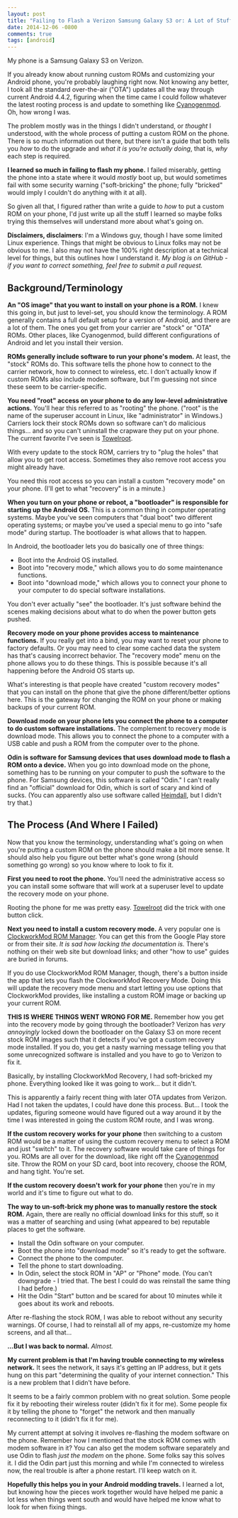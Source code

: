 ```yaml
---
layout: post
title: "Failing to Flash a Verizon Samsung Galaxy S3 or: A Lot of Stuff I Learned About Android"
date: 2014-12-06 -0800
comments: true
tags: [android]
---
```

My phone is a Samsung Galaxy S3 on Verizon.

If you already know about running custom ROMs and customizing your Android phone, you're probably laughing right now. Not knowing any better, I took all the standard over-the-air ("OTA") updates all the way through current Android 4.4.2, figuring when the time came I could follow whatever the latest rooting process is and update to something like [Cyanogenmod](http://www.cyanogenmod.org/). Oh, how wrong I was.

The problem mostly was in the things I didn't understand, or *thought* I understood, with the whole process of putting a custom ROM on the phone. There is so much information out there, but there isn't a guide that both tells you *how* to do the upgrade and *what it is you're actually doing*, that is, *why* each step is required.

**I learned so much in failing to flash my phone.** I failed miserably, getting the phone into a state where it would *mostly* boot up, but would sometimes fail with some security warning ("soft-bricking" the phone; fully "bricked" would imply I couldn't do anything with it at all).

So given all that, I figured rather than write a guide to *how* to put a custom ROM on your phone, I'd just write up all the stuff I learned so maybe folks trying this themselves will understand more about what's going on.

**Disclaimers, disclaimers**: I'm a Windows guy, though I have some limited Linux experience. Things that might be obvious to Linux folks may not be obvious to me. I also may not have the 100% right description at a technical level for things, but this outlines how I understand it. *My blog is on GitHub - if you want to correct something, feel free to submit a pull request.*

## Background/Terminology

**An "OS image" that you want to install on your phone is a ROM.** I knew this going in, but just to level-set, you should know the terminology. A ROM generally contains a full default setup for a version of Android, and there are a lot of them. The ones you get from your carrier are "stock" or "OTA" ROMs. Other places, like Cyanogenmod, build different configurations of Android and let you install their version.

**ROMs generally include software to run your phone's modem.** At least, the "stock" ROMs do. This software tells the phone how to connect to the carrier network, how to connect to wireless, etc. I don't actually know if custom ROMs also include modem software, but I'm guessing not since these seem to be carrier-specific.

**You need "root" access on your phone to do any low-level administrative actions.** You'll hear this referred to as "rooting" the phone. ("root" is the name of the superuser account in Linux, like "administrator" in Windows.) Carriers lock their stock ROMs down so software can't do malicious things... and so you can't uninstall the crapware they put on your phone. The current favorite I've seen is [Towelroot](https://towelroot.com/).

With every update to the stock ROM, carriers try to "plug the holes" that allow you to get root access. Sometimes they also remove root access you might already have.

You need this root access so you can install a custom "recovery mode" on your phone. (I'll get to what "recovery" is in a minute.)

**When you turn on your phone or reboot, a "bootloader" is responsible for starting up the Android OS.** This is a common thing in computer operating systems. Maybe you've seen computers that "dual boot" two different operating systems; or maybe you've used a special menu to go into "safe mode" during startup. The bootloader is what allows that to happen.

In Android, the bootloader lets you do basically one of three things:

- Boot into the Android OS installed.
- Boot into "recovery mode," which allows you to do some maintenance functions.
- Boot into "download mode," which allows you to connect your phone to your computer to do special software installations.

You don't ever actually "see" the bootloader. It's just software behind the scenes making decisions about what to do when the power button gets pushed.

**Recovery mode on your phone provides access to maintenance functions.** If you really get into a bind, you may want to reset your phone to factory defaults. Or you may need to clear some cached data the system has that's causing incorrect behavior. The "recovery mode" menu on the phone allows you to do these things. This is possible because it's all happening before the Android OS starts up.

What's interesting is that people have created "custom recovery modes" that you can install on the phone that give the phone different/better options here. This is the gateway for changing the ROM on your phone or making backups of your current ROM.

**Download mode on your phone lets you connect the phone to a computer to do custom software installations.** The complement to recovery mode is download mode. This allows you to connect the phone to a computer with a USB cable and push a ROM from the computer over to the phone.

**Odin is software for Samsung devices that uses download mode to flash a ROM onto a device.** When you go into download mode on the phone, something has to be running on your computer to push the software to the phone. For Samsung devices, this software is called "Odin." I can't really find an "official" download for Odin, which is sort of scary and kind of sucks. (You can apparently also use software called [Heimdall](http://glassechidna.com.au/heimdall/), but I didn't try that.)

## The Process (And Where I Failed)

Now that you know the terminology, understanding what's going on when you're putting a custom ROM on the phone should make a bit more sense. It should also help you figure out better what's gone wrong (should something go wrong) so you know where to look to fix it.

**First you need to root the phone.** You'll need the administrative access so you can install some software that will work at a superuser level to update the recovery mode on your phone.

Rooting the phone for me was pretty easy. [Towelroot](https://towelroot.com/) did the trick with one button click.

**Next you need to install a custom recovery mode.** A very popular one is [ClockworkMod ROM Manager](https://www.clockworkmod.com/rommanager). You can get this from the Google Play store or from their site. *It is sad how lacking the documentation is.* There's nothing on their web site but download links; and other "how to use" guides are buried in forums.

If you do use ClockworkMod ROM Manager, though, there's a button inside the app that lets you flash the ClockworkMod Recovery Mode. Doing this will update the recovery mode menu and start letting you use options that ClockworkMod provides, like installing a custom ROM image or backing up your current ROM.

**THIS IS WHERE THINGS WENT WRONG FOR ME.** Remember how you get into the recovery mode by going through the bootloader? Verizon has *very annoyingly* locked down the bootloader on the Galaxy S3 on more recent stock ROM images such that it detects if you've got a custom recovery mode installed. If you do, you get a nasty warning message telling you that some unrecognized software is installed and you have to go to Verizon to fix it.

Basically, by installing ClockworkMod Recovery, I had soft-bricked my phone. Everything looked like it was going to work... but it didn't.

This is apparently a fairly recent thing with later OTA updates from Verizon. Had I not taken the updates, I could have done this process. But... I took the updates, figuring someone would have figured out a way around it by the time I was interested in going the custom ROM route, and I was wrong.

**If the custom recovery works for your phone** then switching to a custom ROM would be a matter of using the custom recovery menu to select a ROM and just "switch" to it. The recovery software would take care of things for you. ROMs are all over for the download, like right off the [Cyanogenmod](http://www.cyanogenmod.org/) site. Throw the ROM on your SD card, boot into recovery, choose the ROM, and hang tight. You're set.

**If the custom recovery doesn't work for your phone** then you're in my world and it's time to figure out what to do.

**The way to un-soft-brick my phone was to manually restore the stock ROM.** Again, there are really no official download links for this stuff, so it was a matter of searching and using (what appeared to be) reputable places to get the software.

- Install the Odin software on your computer.
- Boot the phone into "download mode" so it's ready to get the software.
- Connect the phone to the computer.
- Tell the phone to start downloading.
- In Odin, select the stock ROM in "AP" or "Phone" mode. (You can't downgrade - I tried that. The best I could do was reinstall the same thing I had before.)
- Hit the Odin "Start" button and be scared for about 10 minutes while it goes about its work and reboots.

After re-flashing the stock ROM, I was able to reboot without any security warnings. Of course, I had to reinstall all of my apps, re-customize my home screens, and all that...

**...But I was back to normal.** *Almost.*

**My current problem is that I'm having trouble connecting to my wireless network.** It sees the network, it says it's getting an IP address, but it gets hung on this part "determining the quality of your internet connection." This is a new problem that I didn't have before.

It seems to be a fairly common problem with no great solution. Some people fix it by rebooting their wireless router (didn't fix it for me). Some people fix it by telling the phone to "forget" the network and then manually reconnecting to it (didn't fix it for me).

My current attempt at solving it involves re-flashing the modem software on the phone. Remember how I mentioned that the stock ROM comes with modem software in it? You can also get the modem software separately and use Odin to flash *just the modem* on the phone. Some folks say this solves it. I did the Odin part just this morning and while I'm connected to wireless now, the real trouble is after a phone restart. I'll keep watch on it.

**Hopefully this helps you in your Android modding travels.** I learned a lot, but knowing how the pieces work together would have helped me panic a lot less when things went south and would have helped me know what to look for when fixing things.
